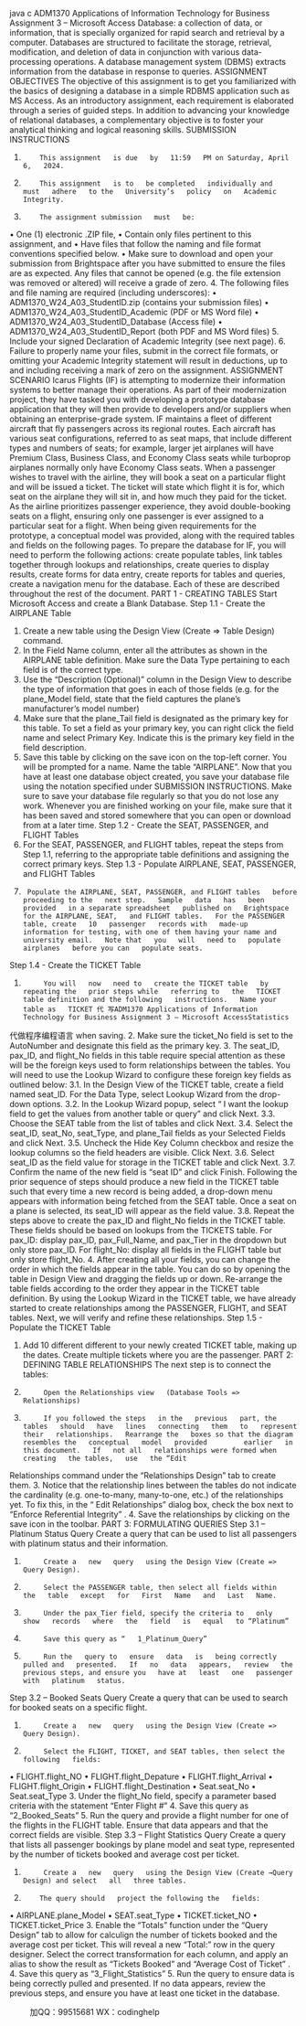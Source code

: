java c
ADM1370 Applications of Information Technology for Business
Assignment 3 – Microsoft Access
Database: a collection of data, or information, that is specially organized for rapid search and retrieval by a computer. Databases are structured to facilitate the storage, retrieval, modification, and deletion of data in conjunction with various data-processing operations. A database management system (DBMS) extracts information from the database in response to queries. 
ASSIGNMENT OBJECTIVES 
The objective of this assignment   is to get   you   familiarized   with   the   basics   of   designing   a   database   in   a   simple RDBMS application such as   MS Access. As   an   introductory   assignment,   each   requirement   is   elaborated through   a series of guided steps.   In addition to   advancing your   knowledge   of   relational   databases,   a   complementary objective   is to foster your analytical thinking and   logical   reasoning skills.
SUBMISSION   INSTRUCTIONS 
1.         This assignment   is due   by   11:59   PM on Saturday, April   6,   2024.
2.         This assignment   is to   be completed   individually and   must   adhere   to the   University’s   policy   on   Academic   Integrity.
3.         The assignment submission   must   be:
• One   (1) electronic   .ZIP file,
•             Contain   only   files   pertinent to   this   assignment,   and
•             Have   files   that   follow   the   naming   and   file   format   conventions   specified   below.
•             Make   sure   to   download   and   open   your   submission   from   Brightspace   after   you   have   submitted   to
ensure the files are as expected. Any   files that   cannot   be   opened   (e.g.   the   file   extension   was   removed   or altered) will   receive a   grade   of   zero.
4.         The following files and file   naming are   required   (including   underscores):
•             ADM1370_W24_A03_StudentID.zip   (contains   your   submission files)
•             ADM1370_W24_A03_StudentID_Academic   (PDF or   MS Word   file)
•             ADM1370_W24_A03_StudentID_Database   (Access file)
•             ADM1370_W24_A03_StudentID_Report   (both   PDF and   MS Word   files)
5.          Include your signed   Declaration of Academic   Integrity   (see   next   page).
6.          Failure to   properly   name your files, submit   in the correct   file   formats,   or   omitting   your   Academic   Integrity   statement will   result   in deductions,   up to and   including   receiving a   mark   of   zero on   the   assignment.
ASSIGNMENT SCENARIO 
Icarus   Flights   (IF)   is attempting to   modernize their   information systems to   better   manage their operations. As part of their   modernization   project, they   have tasked you with developing a   prototype   database   application   that they will then   provide to   developers and/or suppliers when   obtaining   an   enterprise-grade   system. 
IF   maintains a fleet of different aircraft   that   fly   passengers   across   its   regional   routes.   Each   aircraft   has   various seat configurations,   referred to   as seat   maps, that   include different types   and   numbers   of   seats;   for   example, larger jet airplanes will   have   Premium   Class,   Business Class, and   Economy   Class seats while   turboprop   airplanes   normally only   have   Economy   Class seats.
When a   passenger wishes to travel with the airline,   they   will   book   a   seat   on   a   particular   flight   and   will   be   issued   a ticket. The ticket will state which flight   it   is for,   which   seat   on   the   airplane   they   will   sit   in,   and   how   much   they      paid for the ticket. As the airline   prioritizes   passenger experience, they   avoid   double-booking   seats   on   a   flight, ensuring only one   passenger   is ever assigned to   a   particular   seat for   a   flight.
When   being given   requirements for the   prototype, a conceptual   model was   provided, along   with the   required   tables and fields on the   following   pages.
To   prepare the   database for   IF, you will   need to   perform   the following   actions:
create    populate tables,
link tables together through   lookups and   relationships,
create queries to   display   results,
create forms for data   entry,
create   reports for tables and   queries,
create a   navigation   menu for the database.
Each of these are described throughout the   rest of the   document.
PART 1 - CREATING TABLES 
Start Microsoft Access and create a Blank Database.
Step 1.1 - Create the AIRPLANE Table 
1. Create a new table using the Design View (Create => Table Design) command.
2. In the Field Name column, enter all the attributes as shown in the AIRPLANE table definition. Make sure the Data Type pertaining to each field is of the correct type.
3. Use the “Description (Optional)” column in the Design View to describe the type of information that goes in each of those fields (e.g. for the plane_Model field, state that the field captures the plane’s manufacturer’s model number)
4. Make sure that the plane_Tail field is designated as the primary key for this table. To set a field as your primary key, you can right click the field name and select Primary Key. Indicate this is the primary key field in the field description.
5. Save this table by clicking on the save icon on the top-left corner. You will be prompted for a name. Name the table “AIRPLANE”.
Now that you have at least one database object created, you save your database file using the notation specified under SUBMISSION INSTRUCTIONS. Make sure to save your database file regularly so that you do not lose any work. Whenever you are finished working on your file, make sure that it has been saved and stored somewhere that you can open or download from at a later time.
Step 1.2 - Create the SEAT, PASSENGER, and FLIGHT Tables 
1. For the SEAT, PASSENGER, and FLIGHT tables, repeat the steps from Step 1.1, referring to the appropriate table definitions and assigning the correct primary keys.
Step 1.3 - Populate AIRPLANE, SEAT, PASSENGER, and FLIGHT Tables
1.      Populate the AIRPLANE, SEAT, PASSENGER, and FLIGHT tables   before   proceeding to the   next step.   Sample   data   has   been   provided   in a separate spreadsheet   published on   Brightspace for the AIRPLANE, SEAT,   and FLIGHT tables.   For the PASSENGER table, create   10   passenger   records with   made-up   information for testing, with one of them having your name and university email.   Note that   you   will   need to   populate   airplanes   before you can   populate seats. 
Step 1.4 - Create the TICKET Table 
1.          You will   now   need to   create the TICKET table   by   repeating the   prior steps while   referring to   the   TICKET   table definition and the following   instructions.   Name your table as   TICKET 代 写ADM1370 Applications of Information Technology for Business Assignment 3 – Microsoft AccessStatistics
代做程序编程语言  when   saving.
2.          Make sure the ticket_No field   is set   to   the AutoNumber and   designate   this   field   as   the   primary   key.
3.         The seat_ID, pax_ID, and flight_No fields   in this table   require special   attention   as these   will   be   the   foreign   keys   used to form   relationships   between the tables. You will   need to   use the Lookup Wizard to   configure         these foreign   key fields as outlined   below:
3.1.    In the   Design View of the TICKET table,   create   a field   named seat_ID.   For   the   Data   Type,   select Lookup Wizard from the drop-down options.
3.2.    In the   Lookup Wizard   popup, select “   I want   the   lookup field   to   get   the   values   from   another   table   or   query” and   click Next.
3.3.    Choose the SEAT table from the   list   of tables   and   click Next.
3.4.    Select the seat_ID, seat_No, seat_Type, and plane_Tail fields   as your   Selected   Fields   and   click   Next.
3.5.    Uncheck the Hide Key Column checkbox   and   resize the   lookup   columns   so   the field   headers   are   visible. Click Next.
3.6.    Select seat_ID as the field value for   storage   in the TICKET table   and   click Next.   3.7.    Confirm the   name of the   new field   is “seat ID” and   click Finish.
Following the   prior sequence of steps should   produce   a   new   field   in the TICKET table   such   that   every   time   a   new   record   is   being added, a drop-down   menu appears   with   information   being fetched   from   the   SEAT
table. Once a seat on   a   plane   is   selected,   its   seat_ID will   appear   as   the   field   value.
3.8.    Repeat the steps above to   create   the pax_ID and flight_No fields   in   the TICKET table.   These   fields
should   be   based on   lookups from the TICKETS table.   For   pax_ID:   display   pax_ID,   pax_Full_Name, and
pax_Tier   in the   dropdown   but only store   pax_ID.   For flight_No:   display   all fields   in the   FLIGHT table   but   only store   flight_No.
4.         After creating all your fields, you can   change the   order   in   which   the   fields   appear   in   the   table.   You   can   do   so   by opening the table   in   Design View and dragging   the   fields   up   or   down.   Re-arrange   the   table   fields
according to the order they appear   in the TICKET table definition.
By   using the   Lookup Wizard   in the TICKET table, we   have already started   to   create   relationships   among   the PASSENGER, FLIGHT, and SEAT tables.   Next, we will verify   and   refine these   relationships.
Step 1.5 - Populate the TICKET Table 
1. Add   10   different different to your   newly   created TICKET   table,   making   up   the   dates.   Create   multiple   tickets   where you are the   passenger.
PART   2:    DEFINING TABLE   RELATIONSHIPS 
The   next step   is to connect the   tables:
1.          Open the Relationships view   (Database Tools =>   Relationships)
2.          If you followed the steps   in the   previous   part, the tables   should   have   lines   connecting   them   to   represent   their   relationships.   Rearrange the   boxes so that the diagram   resembles the   conceptual   model   provided         earlier   in this document.   If   not all   relationships were formed when   creating   the tables,   use   the “Edit
Relationships command   under the “Relationships   Design” tab to create them.
3.          Notice that the   relationship   lines   between the tables do   not   indicate the cardinality   (e.g.   one-to-many,
many-to-one, etc.) of the   relationships yet. To fix this,   in the “   Edit   Relationships” dialog   box,   check   the   box   next to “Enforce Referential Integrity” .
4.          Save the   relationships   by clicking on the save   icon   in the   toolbar.
PART   3:    FORMULATING   QUERIES 
Step 3.1 – Platinum Status Query 
Create a query that can   be   used to list all passengers with platinum status and   their   information.
1.          Create a   new   query   using the Design View (Create => Query Design).
2.          Select the PASSENGER table, then select all fields within   the   table   except   for   First   Name   and   Last   Name.
3.          Under the pax_Tier field, specify the criteria to   only   show   records   where   the   field   is   equal   to “Platinum”
4.          Save this query as “   1_Platinum_Query”
5.          Run the   query to   ensure   data   is   being correctly   pulled and   presented.   If   no   data   appears,   review   the   previous steps, and ensure you   have at   least   one   passenger   with   platinum   status.
Step 3.2 – Booked Seats Query 
Create a query that can   be   used to   search for   booked   seats   on   a   specific   flight.
1.          Create a   new   query   using the Design View (Create => Query Design).
2.          Select the FLIGHT, TICKET, and SEAT tables, then select the   following   fields:
•            FLIGHT.flight_NO
•            FLIGHT.flight_Depature
•            FLIGHT.flight_Arrival
•            FLIGHT.flight_Origin
•            FLIGHT.flight_Destination
•            Seat.seat_No
•            Seat.seat_Type
3.          Under the flight_No field, specify a   parameter   based   criteria   with   the   statement “Enter   Flight   #”
4.            Save   this   query   as “2_Booked_Seats”
5.          Run the   query   and   provide a flight   number for one   of the   flights   in   the FLIGHT table.   Ensure   that   data   appears and that the correct fields   are visible.
Step 3.3 – Flight Statistics Query 
Create a query that   lists all   passenger   bookings   by   plane   model   and seat   type,   represented   by   the   number   of   tickets   booked and average cost   per ticket.
1.          Create a   new   query   using the Design View (Create →Query Design) and select   all   three tables.
2.         The query should   project the following the   fields:
•          AIRPLANE.plane_Model
•            SEAT.seat_Type
•          TICKET.ticket_NO
•          TICKET.ticket_Price
3.          Enable the “Totals” function   under the “Query   Design” tab to allow   for   calculign   the   number   of tickets
booked and the average cost   per ticket. This will   reveal   a   new “Total:”   row   in   the   query   designer.   Select   the correct transformation for each column, and   apply   an alias   to   show   the   result   as “Tickets   Booked”   and   “Average   Cost   of   Ticket”   . 
4.            Save   this   query   as “3_Flight_Statistics”
5.          Run the   query to   ensure   data   is   being correctly   pulled and   presented.   If   no   data   appears,   review   the   previous steps, and ensure you   have at   least   one   ticket   in   the   database.







         
加QQ：99515681  WX：codinghelp
